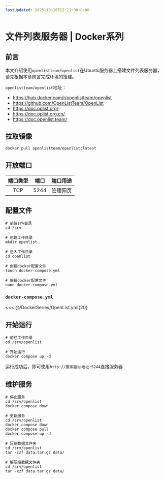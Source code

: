 ```yaml
---
lastUpdated: 2025-10-16T22:21:00+8:00
---
```


# 文件列表服务器 | Docker系列

## 前言

本文介绍使用`openlistteam/openlist`在Ubuntu服务器上搭建文件列表服务器，请先根据本章前言完成环境的搭建。

`openlistteam/openlist`地址：

- <https://hub.docker.com/r/openlistteam/openlist>
- <https://github.com/OpenListTeam/OpenList>
- <https://doc.oplist.org/>
- <https://doc.oplist.org.cn/>
- <https://doc.openlist.team/>

## 拉取镜像

```shell
docker pull openlistteam/openlist:latest
```

## 开放端口

| 端口类型 | 端口  | 端口用途 |
| :------: | :---: | :------: |
|   TCP    | 5244  | 管理网页 |

## 配置文件

```shell
# 前往srv目录
cd /srv

# 创建工作目录
mkdir openlist

# 进入工作目录
cd openlist

# 创建docker配置文件
touch docker-compose.yml

# 编辑docker配置文件
nano docker-compose.yml
```

### `docker-compose.yml`

<<< @/DockerSeries/OpenList.yml{20}

## 开始运行

```shell
# 前往工作目录
cd /srv/openlist

# 开始运行
docker compose up -d
```

运行成功后，即可使用`http://服务器ip地址:5244`连接服务器

## 维护服务

```shell
# 停止服务
cd /srv/openlist
docker compose down

# 更新服务
cd /srv/openlist
docker compose down
docker compose pull
docker compose up -d

# 压缩数据文件夹
cd /srv/openlist
tar -czf data.tar.gz data/

# 解压缩数据文件夹
cd /srv/openlist
tar -xzf data.tar.gz data/
```
